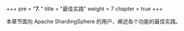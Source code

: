 +++
pre = "<b>7. </b>"
title = "最佳实践"
weight = 7
chapter = true
+++

本章节面向 Apache ShardingSphere 的用户，阐述各个功能的最佳实践。
